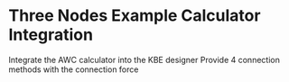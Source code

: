 # Three Nodes Example Calculator Integration
Integrate the AWC calculator into the KBE designer
Provide 4 connection methods with the connection force
